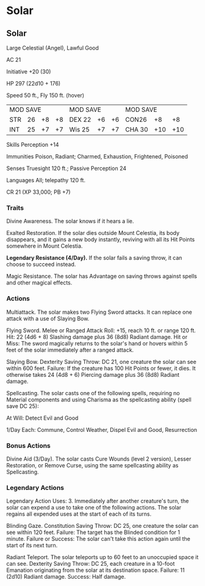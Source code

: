 # Solar

## Solar

Large Celestial (Angel), Lawful Good

AC 21

Initiative +20 (30)

HP 297 (22d10 + 176)

Speed 50 ft., Fly 150 ft. (hover)

<table><tr><td colspan="4">MOD SAVE</td><td colspan="3">MOD SAVE</td><td colspan="3">MOD SAVE</td></tr><tr><td>STR</td><td>26</td><td>+8</td><td>+8</td><td>DEX 22</td><td>+6</td><td>+6</td><td>CON26</td><td>+8</td><td>+8</td></tr><tr><td>INT</td><td>25</td><td>+7</td><td>+7</td><td>Wis 25</td><td>+7</td><td>+7</td><td>CHA 30</td><td>+10</td><td>+10</td></tr></table>

Skills Perception +14

Immunities Poison, Radiant; Charmed, Exhaustion, Frightened, Poisoned

Senses Truesight 120 ft.; Passive Perception 24

Languages All; telepathy 120 ft.

CR 21 (XP 33,000; PB +7)

### Traits

Divine Awareness. The solar knows if it hears a lie.

Exalted Restoration. If the solar dies outside Mount Celestia, its body disappears, and it gains a new body instantly, reviving with all its Hit Points somewhere in Mount Celestia.

**Legendary Resistance (4/Day).** If the solar fails a saving throw, it can choose to succeed instead.

Magic Resistance. The solar has Advantage on saving throws against spells and other magical effects.

### Actions

Multiattack. The solar makes two Flying Sword attacks. It can replace one attack with a use of Slaying Bow.

Flying Sword. Melee or Ranged Attack Roll: +15, reach 10 ft. or range 120 ft. Hit: 22 (4d6 + 8) Slashing damage plus 36 (8d8) Radiant damage. Hit or Miss: The sword magically returns to the solar's hand or hovers within 5 feet of the solar immediately after a ranged attack.

Slaying Bow. Dexterity Saving Throw: DC 21, one creature the solar can see within 600 feet. Failure: If the creature has 100 Hit Points or fewer, it dies. It otherwise takes 24 (4d8 + 6) Piercing damage plus 36 (8d8) Radiant damage.

Spellcasting. The solar casts one of the following spells, requiring no Material components and using Charisma as the spellcasting ability (spell save DC 25):

At Will: Detect Evil and Good

1/Day Each: Commune, Control Weather, Dispel Evil and Good, Resurrection

### Bonus Actions

Divine Aid (3/Day). The solar casts Cure Wounds (level 2 version), Lesser Restoration, or Remove Curse, using the same spellcasting ability as Spellcasting.

###  Legendary Actions

Legendary Action Uses: 3. Immediately after another creature's turn, the solar can expend a use to take one of the following actions. The solar regains all expended uses at the start of each of its turns.

Blinding Gaze. Constitution Saving Throw: DC 25, one creature the solar can see within 120 feet. Failure: The target has the Blinded condition for 1 minute. Failure or Success: The solar can't take this action again until the start of its next turn.

Radiant Teleport. The solar teleports up to 60 feet to an unoccupied space it can see. Dexterity Saving Throw: DC 25, each creature in a 10-foot Emanation originating from the solar at its destination space. Failure: 11 (2d10) Radiant damage. Success: Half damage.
